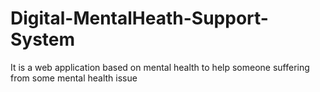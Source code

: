 # Digital-MentalHeath-Support-System
It is a web application based on mental health to help someone suffering from some mental health issue
